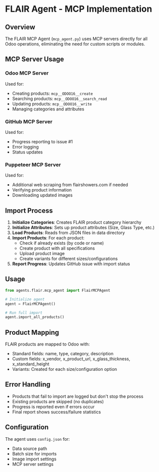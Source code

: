 # FLAIR Agent - MCP Implementation

## Overview

The FLAIR MCP Agent (`mcp_agent.py`) uses MCP servers directly for all Odoo operations, eliminating the need for custom scripts or modules.

## MCP Server Usage

### Odoo MCP Server
Used for:
- Creating products: `mcp__ODOO16__create`
- Searching products: `mcp__ODOO16__search_read`
- Updating products: `mcp__ODOO16__write`
- Managing categories and attributes

### GitHub MCP Server
Used for:
- Progress reporting to issue #1
- Error logging
- Status updates

### Puppeteer MCP Server
Used for:
- Additional web scraping from flairshowers.com if needed
- Verifying product information
- Downloading updated images

## Import Process

1. **Initialize Categories**: Creates FLAIR product category hierarchy
2. **Initialize Attributes**: Sets up product attributes (Size, Glass Type, etc.)
3. **Load Products**: Reads from JSON files in data directory
4. **Import Products**: For each product:
   - Check if already exists (by code or name)
   - Create product with all specifications
   - Upload product image
   - Create variants for different sizes/configurations
5. **Report Progress**: Updates GitHub issue with import status

## Usage

```python
from agents.flair.mcp_agent import FlairMCPAgent

# Initialize agent
agent = FlairMCPAgent()

# Run full import
agent.import_all_products()
```

## Product Mapping

FLAIR products are mapped to Odoo with:
- Standard fields: name, type, category, description
- Custom fields: x_vendor, x_product_url, x_glass_thickness, x_standard_height
- Variants: Created for each size/configuration option

## Error Handling

- Products that fail to import are logged but don't stop the process
- Existing products are skipped (no duplicates)
- Progress is reported even if errors occur
- Final report shows success/failure statistics

## Configuration

The agent uses `config.json` for:
- Data source path
- Batch size for imports
- Image import settings
- MCP server settings
